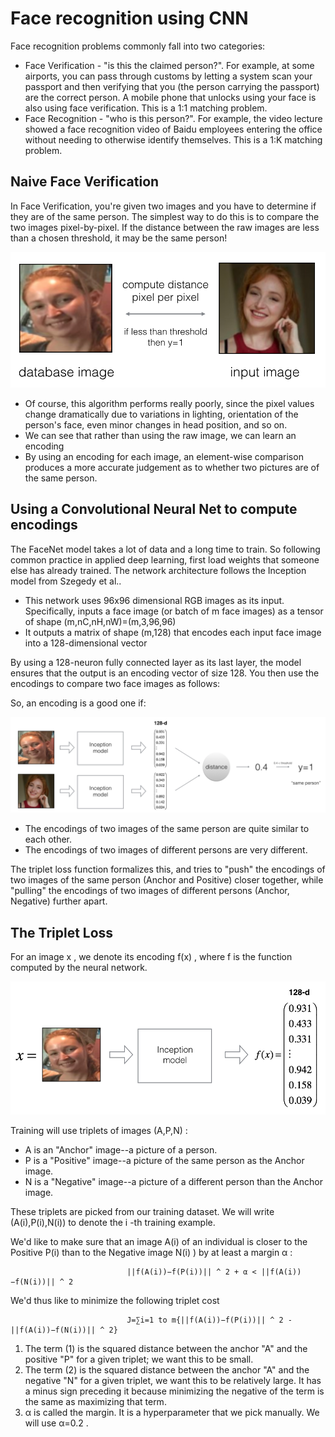 # Face recognition using CNN
Face recognition problems commonly fall into two categories:

- Face Verification - "is this the claimed person?". For example, at some airports, you can pass through customs by letting a system scan your passport and then verifying that you (the person carrying the passport) are the correct person. A mobile phone that unlocks using your face is also using face verification. This is a 1:1 matching problem.
- Face Recognition - "who is this person?". For example, the video lecture showed a face recognition video of Baidu employees entering the office without needing to otherwise identify themselves. This is a 1:K matching problem.

## Naive Face Verification
In Face Verification, you're given two images and you have to determine if they are of the same person. The simplest way to do this is to compare the two images pixel-by-pixel. If the distance between the raw images are less than a chosen threshold, it may be the same person!

![Images](ImagesFR/Picture1.png)

- Of course, this algorithm performs really poorly, since the pixel values change dramatically due to variations in lighting, orientation of the person's face, even minor changes in head position, and so on.
- We can see that rather than using the raw image, we can learn an encoding
- By using an encoding for each image, an element-wise comparison produces a more accurate judgement as to whether two pictures are of the same person.

## Using a Convolutional Neural Net to compute encodings
The FaceNet model takes a lot of data and a long time to train. So following common practice in applied deep learning, first load weights that someone else has already trained. The network architecture follows the Inception model from Szegedy et al..

- This network uses 96x96 dimensional RGB images as its input. Specifically, inputs a face image (or batch of  m  face images) as a tensor of shape  (m,nC,nH,nW)=(m,3,96,96) 
- It outputs a matrix of shape  (m,128)  that encodes each input face image into a 128-dimensional vector

By using a 128-neuron fully connected layer as its last layer, the model ensures that the output is an encoding vector of size 128. You then use the encodings to compare two face images as follows:

So, an encoding is a good one if:

![Image](ImagesFR/Picture2.png)

- The encodings of two images of the same person are quite similar to each other.
- The encodings of two images of different persons are very different.

The triplet loss function formalizes this, and tries to "push" the encodings of two images of the same person (Anchor and Positive) closer together, while "pulling" the encodings of two images of different persons (Anchor, Negative) further apart.

## The Triplet Loss
For an image  x , we denote its encoding  f(x) , where  f  is the function computed by the neural network.

![Images](ImagesFR/Picture3.png)

Training will use triplets of images  (A,P,N) :

- A is an "Anchor" image--a picture of a person.
- P is a "Positive" image--a picture of the same person as the Anchor image.
- N is a "Negative" image--a picture of a different person than the Anchor image.

These triplets are picked from our training dataset. We will write  (A(i),P(i),N(i))  to denote the  i -th training example.

We'd like to make sure that an image  A(i)  of an individual is closer to the Positive  P(i)  than to the Negative image  N(i) ) by at least a margin  α :

                              ||f(A(i))−f(P(i))|| ^ 2 + α < ||f(A(i))−f(N(i))|| ^ 2
                              
We'd thus like to minimize the following triplet cost                              

                              J=∑i=1 to m{||f(A(i))−f(P(i))|| ^ 2 - ||f(A(i))−f(N(i))|| ^ 2}
                              
  1. The term (1) is the squared distance between the anchor "A" and the positive "P" for a given triplet; we want this to be small.
  2. The term (2) is the squared distance between the anchor "A" and the negative "N" for a given triplet, we want this to be relatively large. It has a minus sign preceding it because minimizing the negative of the term is the same as maximizing that term.
  3. α  is called the margin. It is a hyperparameter that we pick manually. We will use  α=0.2 .
